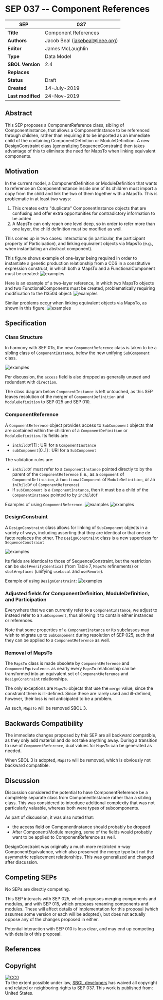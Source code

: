 SEP 037 -- Component References
===================================

SEP                     | 037
----------------------|--------------
**Title**                | Component References
**Authors**           | Jacob Beal (<jakebeal@ieee.org>)
**Editor**            | James  McLaughlin
**Type**               | Data Model
**SBOL Version** | 2.4
**Replaces**        | 
**Status**             | Draft
**Created**          | 14-July-2019
**Last modified**  | 24-Nov-2019

## Abstract

This SEP proposes a ComponentReference class, sibling of Componentinstance, that allows a ComponentInstance to be referenced through children, rather than requiring it to be imported as an immediate child of the containing ComponentDefinition or ModuleDefinition.  A new DesignConstraint class (generalizing SequenceConstraint) then takes advantage of this to eliminate the need for MapsTo when linking equivalent components.

## Motivation <a name='motivation'></a>

In the current model, a ComponentDefinition or ModuleDefinition that wants to reference an ComponentInstance inside one of its children must import a copy from the child and link the two of them together with a MapsTo.  This is problematic in at least two ways:

1. This creates extra "duplicate" ComponentInstance objects that are confusing and offer extra opportunities for contradictory information to be added.
2. A MapsTo can only reach one level deep, so in order to refer more than one layer, the child definition must be modified as well.

This comes up in two cases: Interactions (in particular, the participant property of Participation), and linking equivalent objects via MapsTo (e.g., when instantiating an abstract component).

This figure shows example of one-layer being required in order to instantiate a genetic production relationship from a CDS in a constitutive expression construct, in which both a MapsTo and a FunctionalComponent must be created:
![examples](images/sep_037_MapsTo_1layer.png)

Here is an example of a two-layer reference, in which two MapsTo objects and two FunctionalComponents must be created, problematically requiring modification to the I13504 object:
![examples](images/sep_037_MapsTo_2layer.png)

Similar problems occur when linking equivalent objects via MapsTo, as shown in this figure:
![examples](images/sep_037_MapsTo_equiv.png)

## Specification <a name='specification'></a>

### Class Structure

In harmony with SEP 015, the new `ComponentReference` class is taken to be a sibling class of `ComponentInstance`, below the new unifying `SubComponent` class.

![examples](images/sep_037_classes.png)

Per discussion, the `access` field is also dropped as generally unused and redundant with `direction`.

The class diagram below `ComponentInstance` is left untouched, as this SEP leaves resolution of the merger of `ComponentDefinition` and `ModuleDefinition` to SEP 025 and SEP 010.

### ComponentReference

A `ComponentReference` object provides access to `SubComponent` objects that are contained within the children of a `ComponentDefinition` or `ModuleDefinition`.  Its fields are:

- `inChildOf`[1] : URI for a `ComponentInstance`
- `subComponent`[0..1] : URI for a `SubComponent`

The validation rules are:
- `inChildOf` must refer to a `ComponentInstance` pointed directly to by the parent of the `ComponentReference` (i.e., as a `component` of `ComponentDefinition`, a `functionalComponent` of `ModuleDefinition`, or an `inChildOf` of `ComponentReference`)
- If `subComponent` is a `ComponentInstance`, then it must be a child of the `ComponentInstance` pointed to by `inChildOf`

Examples of using `ComponentReference`:
![examples](images/sep_037_Reference_1layer.png)
![examples](images/sep_037_Reference_2layer.png)


### DesignConstraint

A `DesignConstraint` class allows for linking of `SubComponent` objects in a variety of ways, including asserting that they are identical or that one de facto replaces the other.  The `DesignConstraint` class is a new superclass for `SequenceConstraint`

![examples](images/sep_037_design_constraint.png)

Its fields are identical to those of SequenceConstraint, but the restriction can be `sbol#verifyIdentical` (from Table 7, `MapsTo` refinements) or `sbol#replaces` (unifying `useLocal` and `useRemote`).

Example of using `DesignConstraint`:
![examples](images/sep_037_Reference_equiv.png)



### Adjusted fields for ComponentDefinition, ModuleDefinition, and Participation

Everywhere that we can currently refer to a `ComponentInstance`, we adjust to instead refer to a `SubComponent`, thus allowing it to contain either instances or references.

Note that some properties of a `ComponentInstance` or its subclasses may wish to migrate up to `SubComponent` during resolution of SEP 025, such that they can be applied to a `ComponentReference` as well.

### Removal of MapsTo

The `MapsTo` class is made obsolete by `ComponentReference` and `ComponentEquivalence`. as nearly every `MapsTo` relationship can be transformed into an equivalent set of `ComponentReference` and `DesignConstraint` relationships.

The only exceptions are `MapsTo` objects that use the `merge` value, since the constraint there is ill-defined.  Since these are rarely used and ill-defined, however, their loss is not anticipated to be a problem.

As such, `MapsTo` will be removed SBOL 3.

## Backwards Compatibility <a name='compatibility'></a>

The immediate changes proposed by this SEP are all backward compatible, as they only add material and do not take anything away.   During a transition to use of `ComponentReference`, dual values for `MapsTo` can be generated as needed.

When SBOL 3 is adopted, `MapsTo` will be removed, which is obviously not backward compatible.

## Discussion <a name='discussion'></a>

Discussion considered the potential to have ComponentReference be a completely separate class from ComponentInstance rather than a sibling class. This was considered to introduce additional complexity that was not particularly valuable, whereas both were types of subcomponents.

As part of discussion, it was also noted that:
- the access field on ComponentInstance should probably be dropped
- After Component/Module merging, some of the fields would probably want to be applied to ComponentReference as well.

DesignConstraint was originally a much more restricted n-way ComponentEquivalence, which also preserved the merge type but not the asymmetric replacement relationships. This was generalized and changed after discussion.


## Competing SEPs <a name='competing_seps'></a>

No SEPs are directly competing.

This SEP interacts with SEP 025, which proposes merging components and modules, and with SEP 015, which proposes renaming components and modules.  These will affect details of implementation for this proposal (which assumes some version or each will be adopted), but does not actually oppose any of the changes proposed in either.

Potential interaction with SEP 010 is less clear, and may end up competing with details of this proposal.

References <a name='references'></a>
----------------

Copyright <a name='copyright'></a>
-------------

<p xmlns:dct="http://purl.org/dc/terms/" xmlns:vcard="http://www.w3.org/2001/vcard-rdf/3.0#">
  <a rel="license"
     href="http://creativecommons.org/publicdomain/zero/1.0/">
    <img src="http://i.creativecommons.org/p/zero/1.0/88x31.png" style="border-style: none;" alt="CC0" />
  </a>
  <br />
  To the extent possible under law,
  <a rel="dct:publisher"
     href="sbolstandard.org">
    <span property="dct:title">SBOL developers</span></a>
  has waived all copyright and related or neighboring rights to
  <span property="dct:title">SEP 037</span>.
This work is published from:
<span property="vcard:Country" datatype="dct:ISO3166"
      content="US" about="sbolstandard.org">
  United States</span>.
</p>


